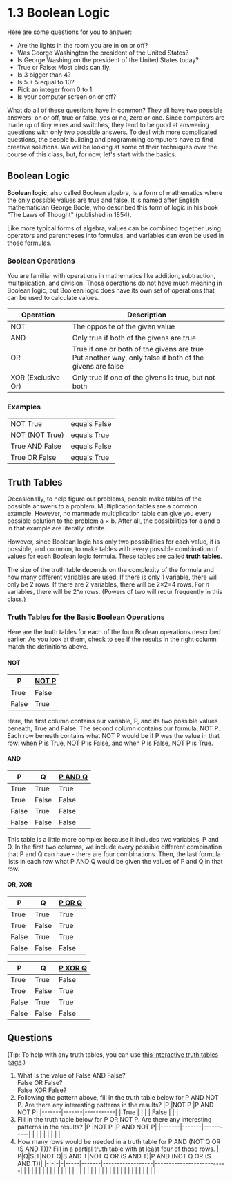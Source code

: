 # 1.3 Boolean Logic

Here are some questions for you to answer:
* Are the lights in the room you are in on or off?
* Was George Washington the president of the United States?
* Is George Washington the president of the United States today?
* True or False: Most birds can fly.
* Is 3 bigger than 4?
* Is 5 + 5 equal to 10?
* Pick an integer from 0 to 1.
* Is your computer screen on or off?

What do all of these questions have in common? They all have two possible answers: on or off, true or false, yes or no, zero or one. Since computers are made up of tiny wires and switches, they tend to be good at answering questions with only two possible answers. To deal with more complicated questions, the people building and programming computers have to find creative solutions. We will be looking at some of their techniques over the course of this class, but, for now, let's start with the basics.

## Boolean Logic
**Boolean logic**, also called Boolean algebra, is a form of mathematics where the only possible values are true and false. It is named after English mathematician George Boole, who described this form of logic in his book "The Laws of Thought" (published in 1854).

Like more typical forms of algebra, values can be combined together using operators and parentheses into formulas, and variables can even be used in those formulas.

### Boolean Operations
You are familiar with operations in mathematics like addition, subtraction, multiplication, and division. Those operations do not have much meaning in Boolean logic, but Boolean logic does have its own set of operations that can be used to calculate values.

|Operation  |Description    |
|-----------|---------------|
|NOT	    |The opposite of the given value|
|AND	    |Only true if both of the givens are true|
|OR	        |True if one or both of the givens are true<br>Put another way, only false if both of the givens are false|
|XOR (Exclusive Or)|Only true if one of the givens is true, but not both|

### Examples

| | |
|---------------|------------|
|NOT True	    |equals False|
|NOT (NOT True)	|equals True|
|True AND False	|equals False|
|True OR False	|equals True|

## Truth Tables
Occasionally, to help figure out problems, people make tables of the possible answers to a problem. Multiplication tables are a common example. However, no manmade multiplication table can give you every possible solution to the problem a × b. After all, the possibilities for a and b in that example are literally infinite.

However, since Boolean logic has only two possibilities for each value, it is possible, and common, to make tables with every possible combination of values for each Boolean logic formula. These tables are called **truth tables**.

The size of the truth table depends on the complexity of the formula and how many different variables are used. If there is only 1 variable, there will only be 2 rows. If there are 2 variables, there will be 2×2=4 rows. For *n* variables, there will be 2^*n*  rows. (Powers of two will recur frequently in this class.)

### Truth Tables for the Basic Boolean Operations
Here are the truth tables for each of the four Boolean operations described earlier. As you look at them, check to see if the results in the right column match the definitions above.
#### NOT
|P	    |[NOT P](http://www.gilfusion.com/boolean/truthtable.html?expression=NOT%20P)|
|-------|-----|
|True	|False|
|False	|True|
Here, the first column contains our variable, P, and its two possible values beneath, True and False. The second column contains our formula, NOT P. Each row beneath contains what NOT P would be if P was the value in that row: when P is True, NOT P is False, and when P is False, NOT P is True.
#### AND
|P	    |Q	    |[P AND Q](http://www.gilfusion.com/boolean/truthtable.html?expression=P%20AND%20Q)|
|-------|-------|-------|
|True	|True	|True|
|True	|False	|False|
|False	|True	|False|
|False	|False	|False|
This table is a little more complex because it includes two variables, P and Q. In the first two columns, we include every possible different combination that P and Q can have - there are four combinations. Then, the last formula lists in each row what P AND Q would be given the values of P and Q in that row.
#### OR, XOR
|P	    |Q	    |[P OR Q](http://www.gilfusion.com/boolean/truthtable.html?expression=P%20OR%20Q)|
|-------|-------|------|
|True	|True	|True|
|True	|False	|True|
|False	|True	|True|
|False	|False	|False|

|P	    |Q	    |[P XOR Q](http://www.gilfusion.com/boolean/truthtable.html?expression=P%20XOR%20Q)|
|-------|-------|-------|
|True	|True	|False|
|True	|False	|True|
|False	|True	|True|
|False	|False	|False|

## Questions
(Tip: To help with any truth tables, you can use [this interactive truth tables page](http://www.gilfusion.com/boolean/truthtable.html).)
1. What is the value of False AND False?\
    False OR False?\
    False XOR False?
2. Following the pattern above, fill in the truth table below for P AND NOT P. Are there any interesting patterns in the results?
	|P      |NOT P  |P AND NOT P|
    |-------|-------|-----------|
	| True  |   |   |
	| False |   |   |		
3. Fill in the truth table below for P OR NOT P. Are there any interesting patterns in the results?
    |P      |NOT P  |P AND NOT P|
    |-------|-------|-----------|
	|   |   |   |
	|   |   |   |	
4. How many rows would be needed in a truth table for P AND (NOT Q OR (S AND T))? Fill in a partial truth table with at least four of those rows.
	| P|Q|S|T|NOT Q|S AND T|NOT Q OR (S AND T)|P AND (NOT Q OR (S AND T))|
    |-|-|-|-|-----|-------|------------------|--------------------------|
    | | | | | | | | |
    | | | | | | | | |
    | | | | | | | | |
    | | | | | | | | |